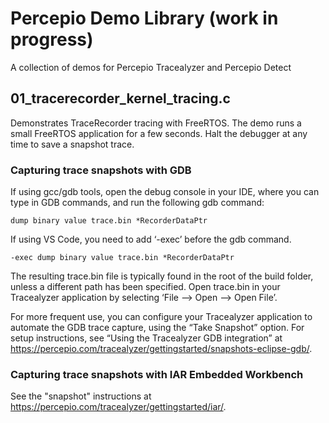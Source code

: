 # Percepio Demo Library (work in progress)
A collection of demos for Percepio Tracealyzer and Percepio Detect

## 01_tracerecorder_kernel_tracing.c
Demonstrates TraceRecorder tracing with FreeRTOS. The demo runs a small FreeRTOS application for a few seconds. Halt the debugger at any time to save a snapshot trace.

### Capturing trace snapshots with GDB
If using gcc/gdb tools, open the debug console in your IDE, where you can type in GDB commands, and run the following gdb command:
```
dump binary value trace.bin *RecorderDataPtr
```
If using VS Code, you need to add ‘-exec’ before the gdb command.
```
-exec dump binary value trace.bin *RecorderDataPtr
```
The resulting trace.bin file is typically found in the root of the build folder, unless a different path has been specified. Open trace.bin in your Tracealyzer application by selecting ‘File –> Open –> Open File’.

For more frequent use, you can configure your Tracealyzer application to automate the GDB trace capture, using the “Take Snapshot” option. For setup instructions, see “Using the Tracealyzer GDB integration” at https://percepio.com/tracealyzer/gettingstarted/snapshots-eclipse-gdb/.

### Capturing trace snapshots with IAR Embedded Workbench
See the "snapshot" instructions at https://percepio.com/tracealyzer/gettingstarted/iar/.

